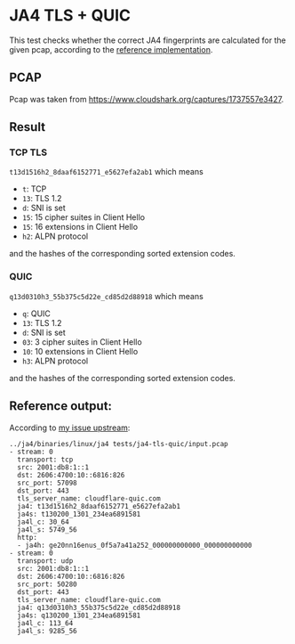 # JA4 TLS + QUIC

This test checks whether the correct JA4 fingerprints are calculated for the
given pcap, according to the [reference implementation](https://github.com/FoxIO-LLC/ja4).

## PCAP

Pcap was taken from https://www.cloudshark.org/captures/1737557e3427.

## Result


### TCP TLS

`t13d1516h2_8daaf6152771_e5627efa2ab1` which means

* `t`: TCP
* `13`: TLS 1.2
* `d`: SNI is set
* `15`: 15 cipher suites in Client Hello
* `15`: 16 extensions in Client Hello
* `h2`: ALPN protocol

and the hashes of the corresponding sorted extension codes.

### QUIC

`q13d0310h3_55b375c5d22e_cd85d2d88918` which means

* `q`: QUIC
* `13`: TLS 1.2
* `d`: SNI is set
* `03`: 3 cipher suites in Client Hello
* `10`: 10 extensions in Client Hello
* `h3`: ALPN protocol

and the hashes of the corresponding sorted extension codes.


## Reference output:

According to [my issue upstream](https://github.com/FoxIO-LLC/ja4/issues/3):

```
../ja4/binaries/linux/ja4 tests/ja4-tls-quic/input.pcap
- stream: 0
  transport: tcp
  src: 2001:db8:1::1
  dst: 2606:4700:10::6816:826
  src_port: 57098
  dst_port: 443
  tls_server_name: cloudflare-quic.com
  ja4: t13d1516h2_8daaf6152771_e5627efa2ab1
  ja4s: t130200_1301_234ea6891581
  ja4l_c: 30_64
  ja4l_s: 5749_56
  http:
  - ja4h: ge20nn16enus_0f5a7a41a252_000000000000_000000000000
- stream: 0
  transport: udp
  src: 2001:db8:1::1
  dst: 2606:4700:10::6816:826
  src_port: 50280
  dst_port: 443
  tls_server_name: cloudflare-quic.com
  ja4: q13d0310h3_55b375c5d22e_cd85d2d88918
  ja4s: q130200_1301_234ea6891581
  ja4l_c: 113_64
  ja4l_s: 9285_56
```
